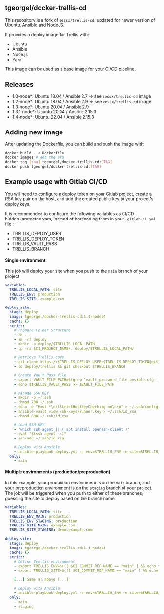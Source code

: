 ## tgeorgel/docker-trellis-cd

This repository is a fork of `zessx/trellis-cd`, updated for newer version of Ubuntu, Ansible and NodeJS.

It provides a deploy image for Trellis with:
  - Ubuntu
  - Ansible
  - Node.js
  - Yarn

This image can be used as a base image for your CI/CD pipeline.

## Releases

 - 1.0-node*: Ubuntu 18.04 / Ansible 2.7 => see `zessx/trellis-cd` image
 - 1.2-node*: Ubuntu 18.04 / Ansible 2.9 => see `zessx/trellis-cd` image
 - 1.3-node*: Ubuntu 20.04 / Ansible 2.9
 - 1.3.1-node*: Ubuntu 20.04 / Ansible 2.15.3
 - 1.4-node*: Ubuntu 22.04 / Ansible 2.15.3


## Adding new image

After updating the Dockerfile, you can build and push the image with:

```bash
docker build - < Dockerfile
docker images # get the sha
docker tag [sha] tgeorgel/docker-trellis-cd:[TAG]
docker push tgeorgel/docker-trellis-cd:[TAG]
```


## Example usage with Gitlab CI/CD

You will need to configure a deploy token on your Gitlab project, create a RSA key pair on the host, and add the created public key to your project's deploy keys.

It is recommended to configure the following variables as CI/CD hidden+protected vars, instead of hardcoding them in your `.gitlab-ci.yml` file :
- TRELLIS_DEPLOY_USER
- TRELLIS_DEPLOY_TOKEN
- TRELLIS_VAULT_PASS
- TRELLIS_BRANCH

#### Single environment 

This job will deploy your site when you push to the `main` branch of your project.

```yaml
variables:
  TRELLIS_LOCAL_PATH: site
  TRELLIS_ENV: production
  TRELLIS_SITE: example.com

deploy_site:
  stage: deploy
  image: tgeorgel/docker-trellis-cd:1.4-node14
  cache: {}
  script:
    # Prepare Folder Structure
    - cd ..
    - rm -rf deploy
    - mkdir -p deploy/$TRELLIS_LOCAL_PATH
    - cp -ra $CI_PROJECT_NAME/. deploy/$TRELLIS_LOCAL_PATH/

    # Retrieve Trellis code
    - git clone https://$TRELLIS_DEPLOY_USER:$TRELLIS_DEPLOY_TOKEN@gitlab.com/[GROUP]/trellis.git deploy/trellis
    - cd deploy/trellis && git checkout $TRELLIS_BRANCH

    # Create Vault Pass file
    - export VAULT_FILE_PATH=$(grep ^vault_password_file ansible.cfg | cut -d " " -f 3)
    - echo $TRELLIS_VAULT_PASS >> $VAULT_FILE_PATH

    # Manage SSH KEY
    - mkdir -p ~/.ssh
    - chmod 700 ~/.ssh
    - echo -e "Host *\n\tStrictHostKeyChecking no\n\n" > ~/.ssh/config
    - ansible-vault view ssh-keys/runner.key > ~/.ssh/id_rsa
    - chmod 600 ~/.ssh/id_rsa

    # Load SSH KEY
    - 'which ssh-agent || ( apt install openssh-client )'
    - eval "$(ssh-agent -s)"
    - ssh-add ~/.ssh/id_rsa

    # Deploy with Ansible
    - ansible-playbook deploy.yml -e env=$TRELLIS_ENV -e site=$TRELLIS_SITE
  only:
    - main
```


#### Multiple environments (production/preproduction)

In this example, your production environment is on the `main` branch, and your preproduction environment is on the `staging` branch of your project.
The job will be triggered when you push to either of these branches, guessing the site to deploy based on the branch name.

```yaml
variables:
  TRELLIS_LOCAL_PATH: site
  TRELLIS_ENV_MAIN: production
  TRELLIS_ENV_STAGING: production
  TRELLIS_SITE_MAIN: example.com
  TRELLIS_SITE_STAGING: demo.example.com

deploy_site:
  stage: deploy
  image: tgeorgel/docker-trellis-cd:1.4-node14
  cache: {}
  script:
    # Define Trellis environment
    - export TRELLIS_ENV=$(([ $CI_COMMIT_REF_NAME == "main" ] && echo $TRELLIS_ENV_MAIN) || ([ $CI_COMMIT_REF_NAME == "staging" ] && echo $TRELLIS_ENV_STAGING))
    - export TRELLIS_SITE=$(([ $CI_COMMIT_REF_NAME == "main" ] && echo $TRELLIS_SITE_MAIN) || ([ $CI_COMMIT_REF_NAME == "staging" ] && echo $TRELLIS_SITE_STAGING))

    [...] Same as above [...]

    # Deploy with Ansible
    - ansible-playbook deploy.yml -e env=$TRELLIS_ENV -e site=$TRELLIS_SITE
  only:
    - main
    - staging
```
